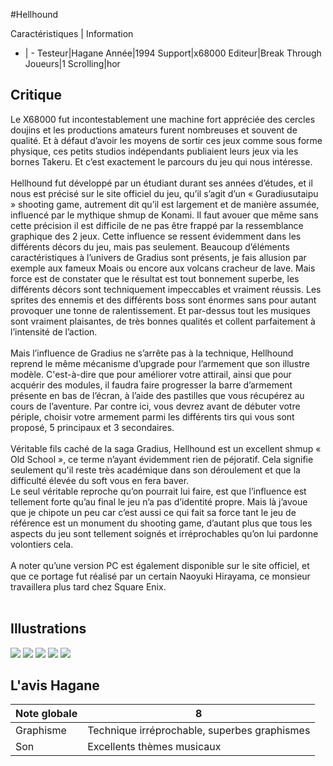 #Hellhound

Caractéristiques | Information
- | -
Testeur|Hagane
Année|1994
Support|x68000
Editeur|Break Through
Joueurs|1
Scrolling|hor

## Critique
Le X68000 fut incontestablement une machine fort appréciée des cercles doujins et les productions amateurs furent nombreuses et souvent de qualité. Et à défaut d’avoir les moyens de sortir ces jeux comme sous forme physique, ces petits studios indépendants publiaient leurs jeux via les bornes Takeru. Et c’est exactement le parcours du jeu qui nous intéresse. <br/><br/>Hellhound fut développé par un étudiant durant ses années d’études, et il nous est précisé sur le site officiel du jeu, qu’il s’agit d’un « Guradiusutaipu » shooting game, autrement dit qu’il est largement et de manière assumée, influencé par le mythique shmup de Konami. Il faut avouer que même sans cette précision il est difficile de ne pas être frappé par la ressemblance graphique des 2 jeux. Cette influence se ressent évidemment dans les différents décors du jeu, mais pas seulement. Beaucoup d’éléments caractéristiques à l’univers de Gradius sont présents, je fais allusion par exemple aux fameux Moais ou encore aux volcans cracheur de lave. Mais force est de constater que le résultat est tout bonnement superbe, les différents décors sont techniquement impeccables et vraiment réussis. Les sprites des ennemis et des différents boss sont énormes sans pour autant provoquer une tonne de ralentissement. Et par-dessus tout les musiques sont vraiment plaisantes, de très bonnes qualités et collent parfaitement à l’intensité de l’action. <br/><br/>Mais l’influence de Gradius ne s’arrête pas à la technique, Hellhound reprend le même mécanisme d’upgrade pour l’armement que son illustre modèle. C'est-à-dire que pour améliorer votre attirail, ainsi que pour acquérir des modules, il faudra faire progresser la barre d’armement présente en bas de l’écran, à l’aide des pastilles que vous récupérez au cours de l’aventure. Par contre ici, vous devrez avant de débuter votre périple, choisir votre armement parmi les différents tirs qui vous sont proposé, 5 principaux et 3 secondaires. <br/><br/>Véritable fils caché de la saga Gradius, Hellhound est un excellent shmup « Old School », ce terme n’ayant évidemment rien de péjoratif. Cela signifie seulement qu'il reste très académique dans son déroulement et que la difficulté élevée du soft vous en fera baver. <br/>Le seul véritable reproche qu’on pourrait lui faire, est que l’influence est tellement forte qu’au final le jeu n’a pas d’identité propre. Mais là j’avoue que je chipote un peu car c’est aussi ce qui fait sa force tant le jeu de référence est un monument du shooting game, d’autant plus que tous les aspects du jeu sont tellement soignés et irréprochables qu’on lui pardonne volontiers cela. <br/><br/>A noter qu’une version PC est également disponible sur le site officiel, et que ce portage fut réalisé par un certain Naoyuki Hirayama, ce monsieur travaillera plus tard chez Square Enix.<br/><br/>

## Illustrations
![](http://www.shmup.com/images/thumbs/img_fiche_1_986.jpg)
![](http://www.shmup.com/images/thumbs/img_fiche_2_986.jpg)
![](http://www.shmup.com/images/thumbs/img_fiche_3_986.jpg)
![](http://www.shmup.com/images/thumbs/img_fiche_4_986.jpg)
![](http://www.shmup.com/images/thumbs/img_fiche_5_986.jpg)

## L'avis Hagane
Note globale|8
-|-
Graphisme|Technique irréprochable, superbes graphismes
Son|Excellents thèmes musicaux 
